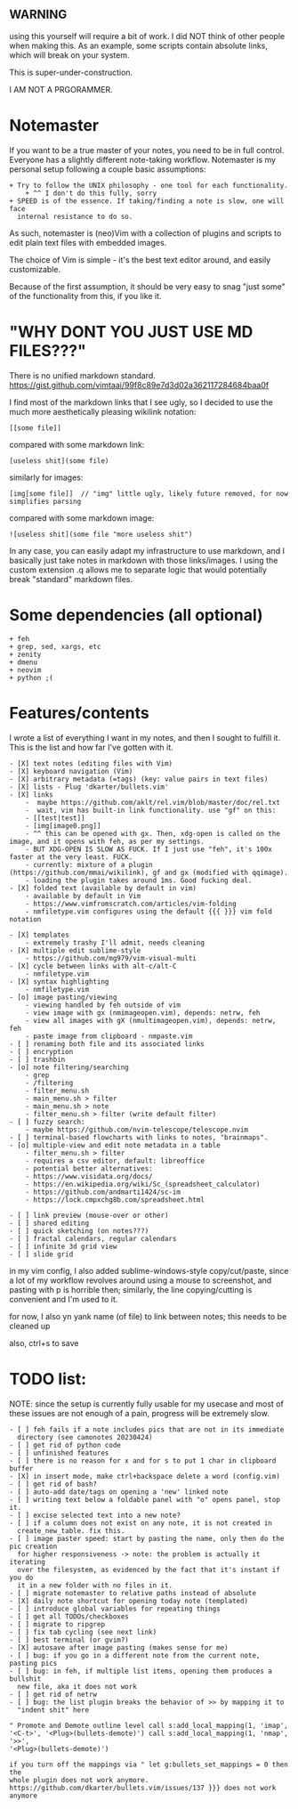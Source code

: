 ## WARNING
using this yourself will require a bit of work. I did NOT think of other people
when making this. As an example, some scripts contain absolute links, which will
break on your system.

This is super-under-construction.

I AM NOT A PRGORAMMER.

# Notemaster

If you want to be a true master of your notes, you need to be in full control.
Everyone has a slightly different note-taking workflow. Notemaster is my
personal setup following a couple basic assumptions:

    + Try to follow the UNIX philosophy - one tool for each functionality.
        + ^^ I don't do this fully, sorry
    + SPEED is of the essence. If taking/finding a note is slow, one will face
      internal resistance to do so.

As such, notemaster is (neo)Vim with a collection of plugins and scripts to edit
plain text files with embedded images.

The choice of Vim is simple - it's the best text editor around, and easily
customizable.

Because of the first assumption, it should be very easy to snag "just some" of
the functionality from this, if you like it.

# "WHY DONT YOU JUST USE MD FILES???"

There is no unified markdown standard.
https://gist.github.com/vimtaai/99f8c89e7d3d02a362117284684baa0f

I find most of the markdown links that I see ugly, so I decided to use the
much more aesthetically pleasing wikilink notation:

    [[some file]]

compared with some markdown link:

    [useless shit](some file)

similarly for images:

    [img[some file]]  // "img" little ugly, likely future removed, for now
    simplifies parsing

compared with some markdown image:

    ![useless shit](some file "more useless shit")

In any case, you can easily adapt my infrastructure to use markdown, and I
basically just take notes in markdown with those links/images. I using the custom
extension .q allows me to separate logic that would potentially break "standard"
markdown files.

# Some dependencies (all optional)
    + feh
    + grep, sed, xargs, etc
    + zenity
    + dmenu
    + neovim
    + python ;(

# Features/contents
I wrote a list of everything I want in my notes, and then I sought to fulfill
it. This is the list and how far I've gotten with it.

	- [X] text notes (editing files with Vim)
	- [X] keyboard navigation (Vim)
	- [X] arbitrary metadata (=tags) (key: value pairs in text files)
	- [X] lists - Plug 'dkarter/bullets.vim'
	- [X] links
		-  maybe https://github.com/aklt/rel.vim/blob/master/doc/rel.txt
		-  wait, vim has built-in link functionality. use "gf" on this:
		- [[test|test]]
		- [img[image0.png]]
		- ^^ this can be opened with gx. Then, xdg-open is called on the image, and it opens with feh, as per my settings.
		- BUT XDG-OPEN IS SLOW AS FUCK. If I just use "feh", it's 100x faster at the very least. FUCK.
		- currently: mixture of a plugin (https://github.com/mmai/wikilink), gf and gx (modified with qqimage).
		- loading the plugin takes around 1ms. Good fucking deal.
	- [X] folded text (available by default in vim) 
	    - available by default in Vim
	    - https://www.vimfromscratch.com/articles/vim-folding
	    - nmfiletype.vim configures using the default {{{ }}} vim fold notation
	      
	- [X] templates
	    - extremely trashy I'll admit, needs cleaning
	- [X] multiple edit sublime-style
	    - https://github.com/mg979/vim-visual-multi
	- [X] cycle between links with alt-c/alt-C
	    - nmfiletype.vim
	- [X] syntax highlighting
		- nmfiletype.vim
	- [o] image pasting/viewing
	    - viewing handled by feh outside of vim
	    - view image with gx (nmimageopen.vim), depends: netrw, feh
	    - view all images with gX (nmultimageopen.vim), depends: netrw, feh
	    - paste image from clipboard - nmpaste.vim
	- [ ] renaming both file and its associated links
	- [ ] encryption
	- [ ] trashbin
	- [o] note filtering/searching
	    - grep
	    - /filtering
	    - filter_menu.sh
	    - main_menu.sh > filter
	    - main_menu.sh > note
	    - filter_menu.sh > filter (write default filter)
	- [ ] fuzzy search: 
	    - maybe https://github.com/nvim-telescope/telescope.nvim
	- [ ] terminal-based flowcharts with links to notes, "brainmaps".
	- [o] multiple-view and edit note metadata in a table
	    - filter_menu.sh > filter
		- requires a csv editor, default: libreoffice
		- potential better alternatives:
		- https://www.visidata.org/docs/
		- https://en.wikipedia.org/wiki/Sc_(spreadsheet_calculator)
		- https://github.com/andmarti1424/sc-im
		- https://lock.cmpxchg8b.com/spreadsheet.html

	- [ ] link preview (mouse-over or other)
	- [ ] shared editing
	- [ ] quick sketching (on notes???)
	- [ ] fractal calendars, regular calendars
	- [ ] infinite 3d grid view
	- [ ] slide grid

in my vim config, I also added sublime-windows-style copy/cut/paste, since a lot of my
workflow revolves around using a mouse to screenshot, and pasting with p is
horrible then; similarly, the line copying/cutting is convenient and I'm used to
it.

for now, I also yn yank name (of file) to link between notes; this needs to be
cleaned up

also, ctrl+s to save

# TODO list: 

NOTE: since the setup is currently fully usable for my usecase and most of these
issues are not enough of a pain, progress will be extremely slow.

    - [ ] feh fails if a note includes pics that are not in its immediate
      directory (see camonotes 20230424)
    - [ ] get rid of python code
    - [ ] unfinished features
    - [ ] there is no reason for x and for s to put 1 char in clipboard buffer
    - [X] in insert mode, make ctrl+backspace delete a word (config.vim)
    - [ ] get rid of bash?
    - [ ] auto-add date/tags on opening a 'new' linked note
    - [ ] writing text below a foldable panel with "o" opens panel, stop it.
    - [ ] excise selected text into a new note?
    - [ ] if a column does not exist on any note, it is not created in
      create_new_table. fix this.
    - [ ] image paster speed: start by pasting the name, only then do the pic creation
      for higher responsiveness -> note: the problem is actually it iterating
      over the filesystem, as evidenced by the fact that it's instant if you do
      it in a new folder with no files in it.
    - [ ] migrate notemaster to relative paths instead of absolute
    - [X] daily note shortcut for opening today note (templated)
    - [ ] introduce global variables for repeating things
    - [ ] get all TODOs/checkboxes
    - [ ] migrate to ripgrep
    - [ ] fix tab cycling (see next link)
    - [ ] best terminal (or gvim?)
    - [X] autosave after image pasting (makes sense for me)
    - [ ] bug: if you go in a different note from the current note, pasting pics
    - [ ] bug: in feh, if multiple list items, opening them produces a bullshit
      new file, aka it does not work
    - [ ] get rid of netrw
    - [ ] bug: the list plugin breaks the behavior of >> by mapping it to
      "indent shit" here 

    " Promote and Demote outline level call s:add_local_mapping(1, 'imap',
    '<C-t>', '<Plug>(bullets-demote)') call s:add_local_mapping(1, 'nmap', '>>',
    '<Plug>(bullets-demote)')
    
    if you turn off the mappings via " let g:bullets_set_mappings = 0 then the
    whole plugin does not work anymore.
    https://github.com/dkarter/bullets.vim/issues/137 }}} does not work anymore
